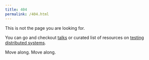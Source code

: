 ```yaml
---
title: 404
permalink: /404.html
---
```


This is not the page you are looking for.

You can go and checkout [talks](/talks) or curated list of resources on [testing distributed systems](/testing-distributed-systems).

Move along. Move along.
